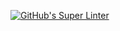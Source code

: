 [![GitHub's Super Linter](https://github.com/ICS20-Programming-SantiagoH/-Unit1-02-HTML-Images/workflows/GitHub's%20Super%20Linter/badge.svg)](https://github.com/ICS20-Programming-SantiagoH/-Unit1-02-HTML-Images/actions)